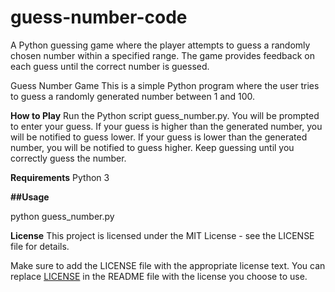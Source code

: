 # guess-number-code
A Python guessing game where the player attempts to guess a randomly chosen number within a specified range. The game provides feedback on each guess until the correct number is guessed.

Guess Number Game
This is a simple Python program where the user tries to guess a randomly generated number between 1 and 100.

**How to Play**
Run the Python script guess_number.py.
You will be prompted to enter your guess.
If your guess is higher than the generated number, you will be notified to guess lower.
If your guess is lower than the generated number, you will be notified to guess higher.
Keep guessing until you correctly guess the number.

**Requirements**
Python 3

**##Usage**

python guess_number.py


**License**
This project is licensed under the MIT License - see the LICENSE file for details.

Make sure to add the LICENSE file with the appropriate license text. You can replace [LICENSE](LICENSE) in the README file with the license you choose to use.
